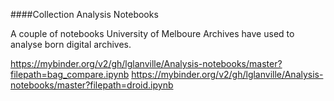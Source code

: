 ####Collection Analysis Notebooks

A couple of notebooks University of Melboure Archives have used to analyse born digital archives.

https://mybinder.org/v2/gh/lglanville/Analysis-notebooks/master?filepath=bag_compare.ipynb
https://mybinder.org/v2/gh/lglanville/Analysis-notebooks/master?filepath=droid.ipynb

